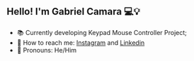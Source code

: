 ## Hello! I'm Gabriel Camara 💻💡

- 📚 Currently developing Keypad Mouse Controller Project;
- 💬 How to reach me: [Instagram](https://www.instagram.com/gabrielgomescamara_/) and [Linkedin](https://www.linkedin.com/in/gabriel-camara-2410b3277/)
- 🌱 Pronouns: He/Him
